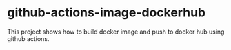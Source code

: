 # github-actions-image-dockerhub
This project shows how to build docker image and push to docker hub using github actions.
